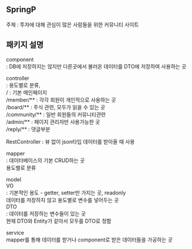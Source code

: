 ## SpringP
주제 : 
투자에 대해 관심이 많은 사람들을 위한 커뮤니티 사이트

## 패키지 설명
component     
: DB에 저장하지는 않지만 다른곳에서 불러온 데이터를 DTO에 저장하여 사용하는 곳


controller     
  : 용도별로 분류,     
  / : 기본 메인페이지    
  /member/** : 각각 회원이 개인적으로 사용하는 곳    
  /board/** : 주식 관련, 모두가 읽을 수 있는 곳    
  /community/** : 일반 회원들의 커뮤니티관련    
  /admin/** : 페이지 관리자만 사용가능한 곳    
  /reply/** : 댓글부분    
    
RestController : 뷰 없이 json타입 데이터를 받아올 때 사용    

    
mapper     
: 데이터베이스의 기본 CRUD하는 곳   
용도별로 분류   


model   
VO     
: 기본적인 용도 - getter, setter만 가지는 곳, readonly   
데이터를 저장하지 않고 용도별로 변수를 넣어두는 곳    
DTO     
: 데이터를 저장하는 변수들이 있는 곳   
현재 DTO와 Entity가 같아서 모두를 DTO로 정함   


service   
mapper를 통해 데이터를 받거나 component로 받은 데이터들을 가공하는 곳    
















